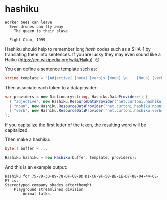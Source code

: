 # hashiku

```
Worker bees can leave
  Even drones can fly away
    The queen is their slave

— Fight Club, 1999
```

Hashiku should help to remember long *hash* codes such as a SHA-1 by translating them into sentences.
If you are lucky they may even sound like a Haiku (https://en.wikipedia.org/wiki/Haiku). :smirk:

You can define a sentence template such as:
```csharp
string template = "[Adjective] [noun] [verb]s [noun].\n    [Noun] [verb]s [noun].\n        [Noun] [verb]s.";
```

Then associate each token to a dataprovider:

```csharp
var providers = new Dictionary<string, Hashiku.DataProvider>() {
  { "adjective", new Hashiku.ResourceDataProvider("net.curtoni.hashiku.adjectives.txt")},
  { "noun", new Hashiku.ResourceDataProvider("net.curtoni.hashiku.nouns.txt")},
  { "verb", new Hashiku.ResourceDataProvider("net.curtoni.hashiku.verbs.txt")}
};
```

If you capitalize the first letter of the token, the resulting word will be capitalized.

Then make a hashiku:

```csharp
byte[] buffer = ...

Hashiku hashiku = new Hashiku(buffer, template, providers);
```

And this is an example output:
```
Hashiku for 75-79-30-89-78-DF-C8-DD-D1-C6-9F-58-BE-1E-D7-88-04-44-CE-F7 is:
Stereotyped company shades afterthought.
    Playground streamlines division.
        Animal talks.
```
